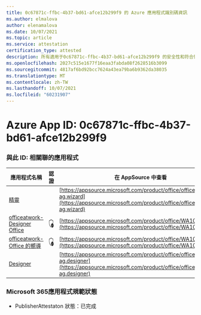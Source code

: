 ```yaml
---
title: 0c67871c-ffbc-4b37-bd61-afce12b299f9 的 Azure 應用程式識別碼資訊
ms.author: elmalova
author: elenamalova
ms.date: 10/07/2021
ms.topic: article
ms.service: attestation
certification_type: attested
description: 所有適用于0c67871c-ffbc-4b37-bd61-afce12b299f9 的安全性和符合性資訊資訊。
ms.openlocfilehash: 2027c515e1677f16eaa3fabda08f2628516b3099
ms.sourcegitcommit: 4817af6bd92bcc7624a43ea79ba6b9362da38035
ms.translationtype: MT
ms.contentlocale: zh-TW
ms.lasthandoff: 10/07/2021
ms.locfileid: "60231907"
---
```

# <a name="azure-app-id-0c67871c-ffbc-4b37-bd61-afce12b299f9"></a>Azure App ID: 0c67871c-ffbc-4b37-bd61-afce12b299f9


### <a name="apps-associated-with-this-id"></a>與此 ID: 相關聯的應用程式
| **應用程式名稱** | **認證** | **在 AppSource 中查看** |
|--------------|---------------|-----------------------|
| [精靈](https://docs.microsoft.com/microsoft-365-app-certification/forward/officeatwork-ag.wizard) |  | [https://appsource.microsoft.com/product/office/officeatwork-ag.wizard](https://appsource.microsoft.com/product/office/officeatwork-ag.wizard) |
| [officeatwork-Designer Office](https://docs.microsoft.com/microsoft-365-app-certification/forward/WA104380518) | <img alt="Certified application badge" src="../media/certified-badge.png" height="25" width="25" /> | [https://appsource.microsoft.com/product/office/WA104380518](https://appsource.microsoft.com/product/office/WA104380518) |
| [officeatwork-Office 的嚮導](https://docs.microsoft.com/microsoft-365-app-certification/forward/WA104380519) | <img alt="Certified application badge" src="../media/certified-badge.png" height="25" width="25" /> | [https://appsource.microsoft.com/product/office/WA104380519](https://appsource.microsoft.com/product/office/WA104380519) |
| [Designer](https://docs.microsoft.com/microsoft-365-app-certification/forward/officeatwork-ag.designer) |  | [https://appsource.microsoft.com/product/office/officeatwork-ag.designer](https://appsource.microsoft.com/product/office/officeatwork-ag.designer) |

### <a name="microsoft-365-app-compliance-status"></a>Microsoft 365應用程式規範狀態
- PublisherAttestaton 狀態：已完成

